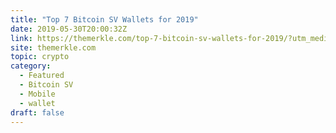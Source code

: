```yaml
---
title: "Top 7 Bitcoin SV Wallets for 2019"
date: 2019-05-30T20:00:32Z
link: https://themerkle.com/top-7-bitcoin-sv-wallets-for-2019/?utm_medium=RSS&utm_source=hune
site: themerkle.com
topic: crypto
category:
  - Featured
  - Bitcoin SV
  - Mobile
  - wallet
draft: false
---
```

